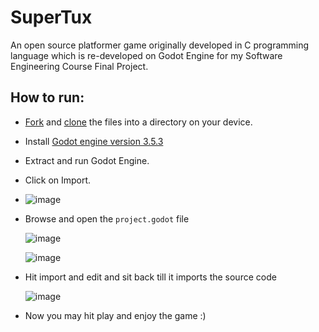 # SuperTux

An open source platformer game originally developed in C programming language which is re-developed on Godot Engine for my Software Engineering Course Final Project.

## How to run:
-  [Fork](https://docs.github.com/en/get-started/quickstart/fork-a-repo) and [clone](https://docs.github.com/en/repositories/creating-and-managing-repositories/cloning-a-repository) the files into a directory on your device.
- Install [Godot engine version 3.5.3](https://downloads.tuxfamily.org/godotengine/3.5.2/)
- Extract and run Godot Engine.
- Click on Import.
- 
  ![image](https://github.com/bluishhh/SuperTux/assets/92492766/3f6845a3-84a4-47cd-9be6-150f664cf1c7)
  
- Browse and open the `project.godot` file
  
  ![image](https://github.com/bluishhh/SuperTux/assets/92492766/8e86c793-d58d-4daa-99cc-3213984143fe)
  
  ![image](https://github.com/bluishhh/SuperTux/assets/92492766/03977d72-847b-4347-87f0-e8e2dc68eab0)
  
- Hit import and edit and sit back till it imports the source code
  
  ![image](https://github.com/bluishhh/SuperTux/assets/92492766/80caad6c-03a7-4587-81ca-25db78561fe1)
  
- Now you may hit play and enjoy the game :)
